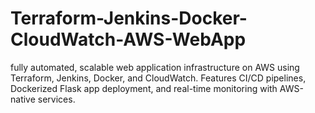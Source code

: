 # Terraform-Jenkins-Docker-CloudWatch-AWS-WebApp
 fully automated, scalable web application infrastructure on AWS using Terraform, Jenkins, Docker, and CloudWatch. Features CI/CD pipelines, Dockerized Flask app deployment, and real-time monitoring with AWS-native services.
